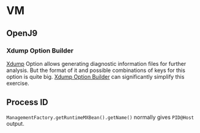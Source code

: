 # VM

## OpenJ9

### Xdump Option Builder

[Xdump](https://www.eclipse.org/openj9/docs/xdump/) Option allows generating diagnostic information files for further analysis. But the format of it and possible combinations of keys for this option is quite big. [Xdump Option Builder](https://www.eclipse.org/openj9/tools/xdump_option_builder.html) can significantly simplify this exercise. 

## Process ID

`ManagementFactory.getRuntimeMXBean().getName()` normally gives `PID@Host` output.

